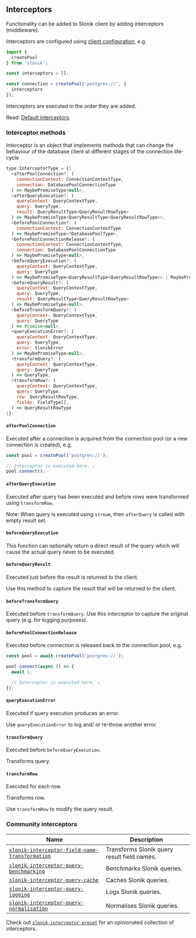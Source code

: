 ## Interceptors

Functionality can be added to Slonik client by adding interceptors (middleware).

Interceptors are configured using [client configuration](#api), e.g.

```js
import {
  createPool
} from 'slonik';

const interceptors = [];

const connection = createPool('postgres://', {
  interceptors
});

```

Interceptors are executed in the order they are added.

Read: [Default interceptors](#default-interceptors).

### Interceptor methods

Interceptor is an object that implements methods that can change the behaviour of the database client at different stages of the connection life-cycle

```js
type InterceptorType = {|
  +afterPoolConnection?: (
    connectionContext: ConnectionContextType,
    connection: DatabasePoolConnectionType
  ) => MaybePromiseType<null>,
  +afterQueryExecution?: (
    queryContext: QueryContextType,
    query: QueryType,
    result: QueryResultType<QueryResultRowType>
  ) => MaybePromiseType<QueryResultType<QueryResultRowType>>,
  +beforePoolConnection?: (
    connectionContext: ConnectionContextType
  ) => MaybePromiseType<?DatabasePoolType>,
  +beforePoolConnectionRelease?: (
    connectionContext: ConnectionContextType,
    connection: DatabasePoolConnectionType
  ) => MaybePromiseType<null>,
  +beforeQueryExecution?: (
    queryContext: QueryContextType,
    query: QueryType
  ) => MaybePromiseType<QueryResultType<QueryResultRowType>> | MaybePromiseType<null>,
  +beforeQueryResult?: (
    queryContext: QueryContextType,
    query: QueryType,
    result: QueryResultType<QueryResultRowType>
  ) => MaybePromiseType<null>,
  +beforeTransformQuery?: (
    queryContext: QueryContextType,
    query: QueryType
  ) => Promise<null>,
  +queryExecutionError?: (
    queryContext: QueryContextType,
    query: QueryType,
    error: SlonikError
  ) => MaybePromiseType<null>,
  +transformQuery?: (
    queryContext: QueryContextType,
    query: QueryType
  ) => QueryType,
  +transformRow?: (
    queryContext: QueryContextType,
    query: QueryType,
    row: QueryResultRowType,
    fields: FieldType[],
  ) => QueryResultRowType
|};

```

#### `afterPoolConnection`

Executed after a connection is acquired from the connection pool (or a new connection is created), e.g.

```js
const pool = createPool('postgres://');

// Interceptor is executed here. ↓
pool.connect();

```

#### `afterQueryExecution`

Executed after query has been executed and before rows were transformed using `transformRow`.

Note: When query is executed using `stream`, then `afterQuery` is called with empty result set.

#### `beforeQueryExecution`

This function can optionally return a direct result of the query which will cause the actual query never to be executed.

#### `beforeQueryResult`

Executed just before the result is returned to the client.

Use this method to capture the result that will be returned to the client.

#### `beforeTransformQuery`

Executed before `transformQuery`. Use this interceptor to capture the original query (e.g. for logging purposes).

#### `beforePoolConnectionRelease`

Executed before connection is released back to the connection pool, e.g.

```js
const pool = await createPool('postgres://');

pool.connect(async () => {
  await 1;

  // Interceptor is executed here. ↓
});

```

#### `queryExecutionError`

Executed if query execution produces an error.

Use `queryExecutionError` to log and/ or re-throw another error.

#### `transformQuery`

Executed before `beforeQueryExecution`.

Transforms query.

#### `transformRow`

Executed for each row.

Transforms row.

Use `transformRow` to modify the query result.

### Community interceptors

|Name|Description|
|---|---|
|[`slonik-interceptor-field-name-transformation`](https://github.com/gajus/slonik-interceptor-field-name-transformation)|Transforms Slonik query result field names.|
|[`slonik-interceptor-query-benchmarking`](https://github.com/gajus/slonik-interceptor-query-benchmarking)|Benchmarks Slonik queries.|
|[`slonik-interceptor-query-cache`](https://github.com/gajus/slonik-interceptor-query-cache)|Caches Slonik queries.|
|[`slonik-interceptor-query-logging`](https://github.com/gajus/slonik-interceptor-query-logging)|Logs Slonik queries.|
|[`slonik-interceptor-query-normalisation`](https://github.com/gajus/slonik-interceptor-query-normalisation)|Normalises Slonik queries.|

Check out [`slonik-interceptor-preset`](https://github.com/gajus/slonik-interceptor-preset) for an opinionated collection of interceptors.
